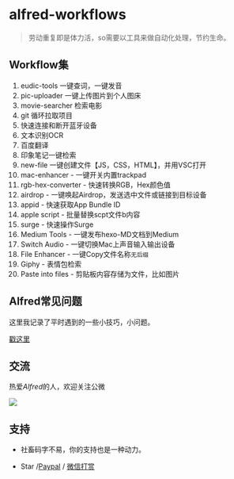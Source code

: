# alfred-workflows
>劳动重复即是体力活，so需要以工具来做自动化处理，节约生命。

## Workflow集
1. eudic-tools 一键查词，一键发音
2. pic-uploader  一键上传图片到个人图床
3. movie-searcher 检索电影
4. git 循环拉取项目
5. 快速连接和断开蓝牙设备
6. 文本识别OCR
7. 百度翻译
8. 印象笔记一键检索
9. new-file 一键创建文件【JS，CSS，HTML】，并用VSC打开
10. mac-enhancer - 一键开关内置trackpad
11. rgb-hex-converter - 快速转换RGB，Hex颜色值
12. airdrop - 一键唤起Airdrop，发送选中文件或链接到目标设备
13. appid - 快速获取App Bundle ID
14. apple script - 批量替换scpt文件b内容
15. surge - 快速操作Surge
16. Medium Tools - 一键发布hexo-MD文档到Medium
17. Switch Audio - 一键切换Mac上声音输入输出设备
18. File Enhancer - 一键Copy文件名称`无后缀`
19. Giphy - 表情包检索
20. Paste into files - 剪贴板内容存储为文件，比如图片

## Alfred常见问题

这里我记录了平时遇到的一些小技巧，小问题。

[戳这里](https://github.com/alanhg/others-note/issues?q=is%3Aissue+is%3Aopen+label%3AAlfred)

## 交流

热爱*Alfred*的人，欢迎关注公微

![](./wechat.png)

## 支持

- 社畜码字不易，你的支持也是一种动力。

- Star /[Paypal](https://www.paypal.com/paypalme/alanhe421)
/ [微信打赏](./award.jpg)
